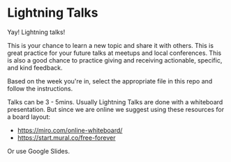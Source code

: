 # Lightning Talks

Yay! Lightning talks!

This is your chance to learn a new topic and share it with others. This is great practice for your future talks at meetups and local conferences. This is also a good chance to practice giving and receiving actionable, specific, and kind feedback.

Based on the week you're in, select the appropriate file in this repo and follow the instructions.

Talks can be 3 - 5mins. Usually Lightning Talks are done with a whiteboard presentation. But since we are online we suggest using these resources for a board layout:
- https://miro.com/online-whiteboard/
- https://start.mural.co/free-forever

Or use Google Slides.




